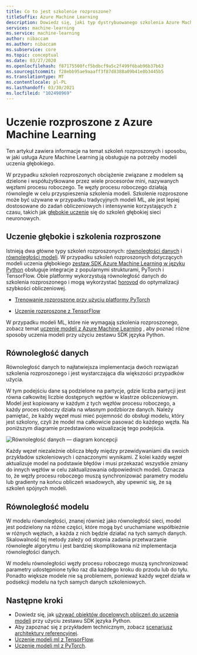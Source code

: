 ```yaml
---
title: Co to jest szkolenie rozproszone?
titleSuffix: Azure Machine Learning
description: Dowiedz się, jaki typ dystrybuowanego szkolenia Azure Machine Learning obsługuje i integracji platformy typu open source dostępnych w ramach szkolenia rozproszonego.
services: machine-learning
ms.service: machine-learning
author: nibaccam
ms.author: nibaccam
ms.subservice: core
ms.topic: conceptual
ms.date: 03/27/2020
ms.openlocfilehash: f87175500fcf5bdbcf9a5c2f499f6bab96b37b63
ms.sourcegitcommit: f28ebb95ae9aaaff3f87d8388a09b41e0b3445b5
ms.translationtype: MT
ms.contentlocale: pl-PL
ms.lasthandoff: 03/30/2021
ms.locfileid: "102498969"
---
```

# <a name="distributed-training-with-azure-machine-learning"></a>Uczenie rozproszone z Azure Machine Learning

Ten artykuł zawiera informacje na temat szkoleń rozproszonych i sposobu, w jaki usługa Azure Machine Learning ją obsługuje na potrzeby modeli uczenia głębokiego. 

W przypadku szkoleń rozproszonych obciążenie związane z modelem są dzielone i współużytkowane przez wiele procesorów mini, nazywanych węzłami procesu roboczego. Te węzły procesu roboczego działają równolegle w celu przyspieszenia szkolenia modeli. Szkolenie rozproszone może być używane w przypadku tradycyjnych modeli ML, ale jest lepiej dostosowane do zadań obliczeniowych i intensywnie korzystających z czasu, takich jak [głębokie uczenie](concept-deep-learning-vs-machine-learning.md) się do szkoleń głębokiej sieci neuronowych. 

## <a name="deep-learning-and-distributed-training"></a>Uczenie głębokie i szkolenia rozproszone 

Istnieją dwa główne typy szkoleń rozproszonych: [równoległości danych](#data-parallelism) i [równoległości modeli](#model-parallelism). W przypadku szkoleń rozproszonych dotyczących modeli uczenia głębokiego [zestaw SDK Azure Machine Learning w języku Python](/python/api/overview/azure/ml/intro) obsługuje integracje z popularnymi strukturami, PyTorch i TensorFlow. Obie platformy wykorzystują równoległość danych do szkolenia rozproszonego i mogą wykorzystać [horovod](https://horovod.readthedocs.io/en/latest/summary_include.html) do optymalizacji szybkości obliczeniowej. 

* [Trenowanie rozproszone przy użyciu platformy PyTorch](how-to-train-pytorch.md#distributed-training)

* [Uczenie rozproszone z TensorFlow](how-to-train-tensorflow.md#distributed-training)

W przypadku modeli ML, które nie wymagają szkolenia rozproszonego, zobacz temat [uczenie modeli z Azure Machine Learning](concept-train-machine-learning-model.md#python-sdk) , aby poznać różne sposoby uczenia modeli przy użyciu zestawu SDK języka Python.

## <a name="data-parallelism"></a>Równoległość danych

Równoległość danych to najłatwiejsza implementacja dwóch rozwiązań szkolenia rozproszonego i jest wystarczająca dla większości przypadków użycia.

W tym podejściu dane są podzielone na partycje, gdzie liczba partycji jest równa całkowitej liczbie dostępnych węzłów w klastrze obliczeniowym. Model jest kopiowany w każdym z tych węzłów procesu roboczego, a każdy proces roboczy działa na własnym podzbiorze danych. Należy pamiętać, że każdy węzeł musi mieć pojemność do obsługi modelu, który jest szkolony, czyli że model ma całkowicie pasować do każdego węzła. Na poniższym diagramie przedstawiono wizualizację tego podejścia.

![Równoległość danych — diagram koncepcji](./media/concept-distributed-training/distributed-training.svg)

Każdy węzeł niezależnie oblicza błędy między przewidywaniami dla swoich przykładów szkoleniowych i oznaczonymi wynikami. Z kolei każdy węzeł aktualizuje model na podstawie błędów i musi przekazać wszystkie zmiany do innych węzłów w celu zaktualizowania odpowiednich modeli. Oznacza to, że węzły procesu roboczego muszą synchronizować parametry modelu lub gradienty na końcu obliczeń wsadowych, aby upewnić się, że są szkoleń spójnych modeli. 

## <a name="model-parallelism"></a>Równoległość modelu

W modelu równoległości, znanej również jako równoległość sieci, model jest podzielony na różne części, które mogą być uruchamiane współbieżnie w różnych węzłach, a każda z nich będzie działać na tych samych danych. Skalowalność tej metody zależy od stopnia zadania przetwarzanie równoległe algorytmu i jest bardziej skomplikowana niż implementacja równoległości danych. 

W modelu równoległości węzły procesu roboczego muszą synchronizować parametry udostępnione tylko raz dla każdego kroku do przodu lub do tyłu. Ponadto większe modele nie są problemem, ponieważ każdy węzeł działa w podsekcji modelu na tych samych danych szkoleniowych.

## <a name="next-steps"></a>Następne kroki

* Dowiedz się, jak [używać obiektów docelowych obliczeń do uczenia modeli](how-to-set-up-training-targets.md) przy użyciu zestawu SDK języka Python.
* Aby zapoznać się z przykładem technicznym, zobacz [scenariusz architektury referencyjnej](/azure/architecture/reference-architectures/ai/training-deep-learning).
* [Uczenie modeli ml z TensorFlow](how-to-train-tensorflow.md).
* [Uczenie modeli ml z PyTorch](how-to-train-pytorch.md).